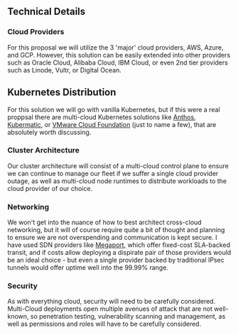 ## Technical Details

### Cloud Providers

For this proposal we will utilize the 3 'major' cloud providers, AWS, Azure, and GCP. However, this solution can be easily extended into other providers such as Oracle Cloud, Alibaba Cloud, IBM Cloud, or even 2nd tier providers such as Linode, Vultr, or Digital Ocean.

## Kubernetes Distribution

For this solution we will go with vanilla Kubernetes, but if this were a real proppsal there are multi-cloud Kubernetes solutions like [Anthos](https://cloud.google.com/anthos), [Kubermatic](https://www.kubermatic.com/), or [VMware Cloud Foundation](https://www.vmware.com/products/cloud-foundation.html) (just to name a few), that are absolutely worth discussing.


### Cluster Architecture

Our cluster architecture will consist of a multi-cloud control plane to ensure we can continue to manage our fleet if we suffer a single cloud provider outage, as well as multi-cloud node runtimes to distribute workloads to the cloud provider of our choice.

### Networking

We won't get into the nuance of how to best architect cross-cloud networking, but it will of course require quite a bit of thought and planning to ensure we are not overspending and communication is kept secure. I have used SDN providers like [Megaport](https://www.megaport.com/services/cloud-connectivity/), which offer fixed-cost SLA-backed transit, and if costs allow deploying a dispirate pair of those providers would be an ideal choice - but even a single provider backed by traditional IPsec tunnels would offer uptime well into the 99.99% range.

### Security

As with everything cloud, security will need to be carefully considered. Multi-Cloud deployments open multiple avenues of attack that are not well-known, so penetration testing, vulnerability scanning and management, as well as permissions and roles will have to be carefully considered.
